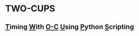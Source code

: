 # TWO-CUPS
## <ins>T</ins>iming <ins>W</ins>ith <ins>O-C</ins> <ins>U</ins>sing <ins>P</ins>ython <ins>S</ins>cripting
